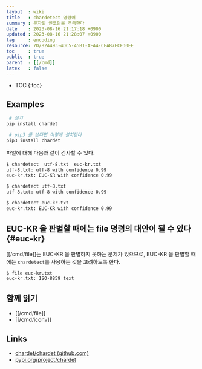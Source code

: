 ```yaml
---
layout  : wiki
title   : chardetect 명령어
summary : 문자열 인코딩을 추측한다
date    : 2023-08-16 21:17:18 +0900
updated : 2023-08-16 21:28:07 +0900
tag     : encoding
resource: 7D/82A493-4DC5-45B1-AFA4-CFA87FCF30EE
toc     : true
public  : true
parent  : [[/cmd]]
latex   : false
---
```

* TOC
{:toc}

## Examples

```bash
 # 설치
pip install chardet

 # pip3 를 쓴다면 이렇게 설치한다
pip3 install chardet
```

파일에 대해 다음과 같이 검사할 수 있다.

```bash
$ chardetect  utf-8.txt  euc-kr.txt
utf-8.txt: utf-8 with confidence 0.99
euc-kr.txt: EUC-KR with confidence 0.99

$ chardetect utf-8.txt
utf-8.txt: utf-8 with confidence 0.99

$ chardetect euc-kr.txt
euc-kr.txt: EUC-KR with confidence 0.99
```

## EUC-KR 을 판별할 때에는 file 명령의 대안이 될 수 있다 {#euc-kr}

[[/cmd/file]]는 EUC-KR 을 판별하지 못하는 문제가 있으므로, EUC-KR 을 판별할 때에는 `chardetect`를 사용하는 것을 고려하도록 한다.

```
$ file euc-kr.txt
euc-kr.txt: ISO-8859 text
```

## 함께 읽기

- [[/cmd/file]]
- [[/cmd/iconv]]

## Links

- [chardet/chardet (github.com)]( https://github.com/chardet/chardet )
- [pypi.org/project/chardet]( https://pypi.org/project/chardet/ )

